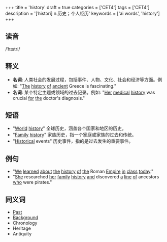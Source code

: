 +++
title = 'history'
draft = true
categories = ['CET4']
tags = ['CET4']
description = '[ˈhistəri] n.历史；个人经历'
keywords = ['ai words', 'history']
+++

## 读音
/ˈhɪstri/

## 释义
- **名词**: 人类社会的发展过程，包括事件、人物、文化、社会和经济等方面。例如: "[The](/post/the/) [history](/post/history/) [of](/post/of/) [ancient](/post/ancient/) Greece is fascinating."
- **名词**: 某个特定主题或领域的过去记录。例如: "[Her](/post/her/) [medical](/post/medical/) [history](/post/history/) was crucial [for](/post/for/) [the](/post/the/) doctor's diagnosis."

## 短语
- "[World](/post/world/) [history](/post/history/)" 全球历史，涵盖各个国家和地区的历史。
- "[Family](/post/family/) [history](/post/history/)" 家族历史，指一个家庭或家族的过去和传统。
- "[Historical](/post/historical/) events" 历史事件，指的是过去发生的重要事件。

## 例句
- "[We](/post/we/) [learned](/post/learned/) [about](/post/about/) [the](/post/the/) [history](/post/history/) [of](/post/of/) [the](/post/the/) Roman [Empire](/post/empire/) [in](/post/in/) [class](/post/class/) [today](/post/today/)."
- "[She](/post/she/) researched [her](/post/her/) [family](/post/family/) [history](/post/history/) [and](/post/and/) discovered [a](/post/a/) [line](/post/line/) [of](/post/of/) ancestors [who](/post/who/) were pirates."

## 同义词
- [Past](/post/past/)
- [Background](/post/background/)
- Chronology
- Heritage
- Antiquity
